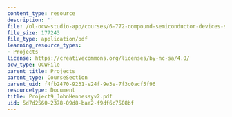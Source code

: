 ```yaml
---
content_type: resource
description: ''
file: /ol-ocw-studio-app/courses/6-772-compound-semiconductor-devices-spring-2003/5d7d2560237809d8bae2f9df6c7508bf_Project9_JohnHennessyv2.pdf
file_size: 177243
file_type: application/pdf
learning_resource_types:
- Projects
license: https://creativecommons.org/licenses/by-nc-sa/4.0/
ocw_type: OCWFile
parent_title: Projects
parent_type: CourseSection
parent_uid: f4fb2470-9231-e24f-9e3e-7f3c0acf5f96
resourcetype: Document
title: Project9_JohnHennessyv2.pdf
uid: 5d7d2560-2378-09d8-bae2-f9df6c7508bf
---
```

